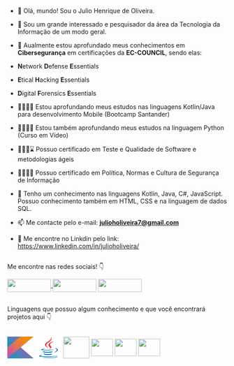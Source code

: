 - 👋 Olá, mundo! Sou o Julio Henrique de Oliveira.

- 👀 Sou um grande interessado e pesquisador da área da Tecnologia da Informação de um modo geral.

- 🔐 Aualmente estou aprofundado meus conhecimentos em **Cibersegurança** em certificações da **EC-COUNCIL**, sendo elas:
- **N**etwork **D**efense **E**ssentials
- **E**tical **H**acking **E**ssentials
- **D**igital **F**orensics **E**ssentials

- 🧑🏻‍💻📱 Estou aprofundando meus estudos nas linguagens Kotlin/Java para desenvolvimento Mobile (Bootcamp Santander)

- 🧑🏻‍💻🤖 Estou também aprofundando meus estudos na linguagem Python (Curso em Vídeo)

- 👨🏻‍🎓⌛ Possuo certificado em Teste e Qualidade de Software e metodologias ágeis

- 👨🏻‍🎓🔐 Possuo certificado em Política, Normas e Cultura de Segurança de Informação

- 🧠 Tenho um conhecimento nas linguagens Kotlin, Java, C#, JavaScript. Possuo conhecimento também em HTML, CSS e na linguagem de dados SQL.

- 📫 Me contacte pelo e-mail: **julioholiveira7@gmail.com**

- 📄 Me encontre no Linkdin pelo link: https://www.linkedin.com/in/julioholiveira/

##

<div>
  <p>Me encontre nas redes sociais! 👇</p>
  <a href='https://linkedin.com/in/julioholiveira/'><img align='center' height='30' width='100' src='https://img.shields.io/badge/LinkedIn-0077B5?style=for-the-badge&logo=linkedin&logoColor=white'</a>
  <a href="https://www.instagram.com/julioho7/"><img align='center' height='30' width='100' src='https://img.shields.io/badge/Instagram-E4405F?style=for-the-badge&logo=instagram&logoColor=white'></a>
  <a href='https://www.facebook.com/julioho18'><img align='center' height='30' width='100' src='https://img.shields.io/badge/Facebook-1877F2?style=for-the-badge&logo=facebook&logoColor=white'></a>
</div>

##
    
<p>Linguagens que possuo algum conhecimento e que você encontrará projetos aqui 👇</p>
    
<div style="display: inline_block"><br>
  <img align='center' height='50' width='60' src="https://github.com/devicons/devicon/blob/master/icons/kotlin/kotlin-original.svg" />
  <img align='center' height='50' width='60' src="https://github.com/devicons/devicon/blob/master/icons/java/java-original.svg" />
  <img align='center' height='50' width='60' src="https://cdn.jsdelivr.net/gh/devicons/devicon/icons/python/python-original.svg" />
  <img align='center' height='40' width='50' src="https://cdn.jsdelivr.net/gh/devicons/devicon/icons/javascript/javascript-original.svg" />
  <img align='center' height='40' width='50' src="https://cdn.jsdelivr.net/gh/devicons/devicon/icons/html5/html5-original-wordmark.svg" />
  <img align='center' height='40' width='50' src="https://cdn.jsdelivr.net/gh/devicons/devicon/icons/css3/css3-original-wordmark.svg" />
</div>
